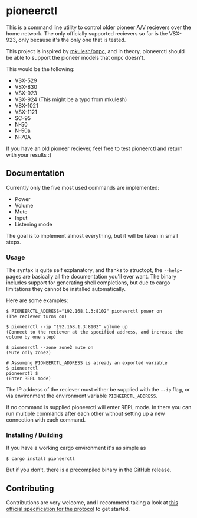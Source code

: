 # pioneerctl

This is a command line utility to control older pioneer A/V recievers over the home network.
The only officially supported recievers so far is the VSX-923, only because it's the only one that is tested.

This project is inspired by [mkulesh/onpc](https://github.com/mkulesh/onpc),
and in theory, pioneerctl should be able to support the pioneer models that onpc doesn't.

This would be the following:

- VSX-529
- VSX-830
- VSX-923
- VSX-924 (This might be a typo from mkulesh)
- VSX-1021
- VSX-1121
- SC-95
- N-50
- N-50a
- N-70A

If you have an old pioneer reciever, feel free to test pioneerctl and return with your results :)

## Documentation

Currently only the five most used commands are implemented:

- Power
- Volume
- Mute
- Input
- Listening mode

The goal is to implement almost everything, but it will be taken in small steps.

### Usage

The syntax is quite self explanatory,
and thanks to structopt, the `--help`-pages are basically all the documentation you'll ever want.
The binary includes support for generating shell completions,
but due to cargo limitations they cannot be installed automatically.

Here are some examples:

```
$ PIONEERCTL_ADDRESS="192.168.1.3:8102" pioneerctl power on
(The reciever turns on)

$ pioneerctl --ip "192.168.1.3:8102" volume up
(Connect to the reciever at the specified address, and increase the volume by one step)

$ pioneerctl --zone zone2 mute on
(Mute only zone2)

# Assuming PIONEERCTL_ADDRESS is already an exported variable
$ pioneerctl
pioneerctl $
(Enter REPL mode)
```

The IP address of the reciever must either be supplied with the `--ip` flag,
or via environment the environment variable `PIONEERCTL_ADDRESS`.

If no command is supplied pioneerctl will enter REPL mode.
In there you can run multiple commands after each other without setting up a new connection with each command.

### Installing / Building

If you have a working cargo environment it's as simple as

```
$ cargo install pioneerctl
```

But if you don't, there is a precompiled binary in the GitHub release.

## Contributing

Contributions are very welcome,
and I recommend taking a look at
[this official specification for the protocol](https://github.com/NomisIV/pioneerctl/blob/master/Pioneer_AVR_FY16_CIAMX.xlsx)
to get started.
